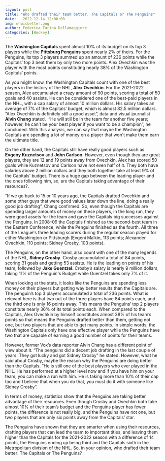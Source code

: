 ```yaml
---
layout: post
title: "Who drafted their team better, The Capitals or The Penguins"
date:   2022-12-14 12:00:00
img: whoisbetter.png
author: Federica Turina Dellamaggiore
categories: [Hockey]
---
```


The **Washington Capitals** spent almost 10% of its budget on its top 3 players while the
**Pittsburg Penguins** spent nearly 2% of theirs. For the Penguins, its top 3 players summed up an amount of 236 points while the Capitals’ top 3 beat them by only two more points. Alex Ovechkin was the player with the most points constituting nearly 38% of the Washington Capitals’ points. 

As you might know, the Washington Capitals count with one of the best players in the history of the NHL, **Alex Ovechkin**. For the 2021-2022 season, Alex accumulated a crazy amount of 90 points, scoring a total of 50 goals and 40 assists. He can be considered one of the best-paid players in the NHL, with a cap salary of almost 10 million dollars. His salary takes an average of 7% of the Capitals’ budget, which is almost 82.5 million dollars. “Alex Ovechkin is definitely still a good asset”, data and visual journalist **Alvin Chang** stated.  “He will still be in the team for another five years; however, he can't be your best player if you want to be a champion”, he concluded. With this analysis, we can say that maybe the Washington Capitals are spending a lot of money on a player that won't make them earn the ultimate title.

<div class="flourish-embed flourish-scatter" data-src="visualisation/12094693"><script src="https://public.flourish.studio/resources/embed.js"></script></div> 

On the other hand, the Capitals still have really good players such as **Evgeny Kuznetsov** and **John Carlson**. However, even though they are great players, they are 12 and 19 points away from Ovechkin. Alex has scored 50 goals while Kuznetsov and Carlson have not even half of it. They both have salaries above 2 million dollars and they both together take at least 9% of the Capitals’ budget. There is a huge gap between the leading player and the ones following him, so, are the Capitals taking advantage of their resources?. 

“If we go back to 15 or 10 years ago, the Capitals drafted Ovechkin and some other guys that were good values later down the line, doing a really good job drafting”, Chang confirmed. So, even though the Capitals are spending larger amounts of money on these players, in the long run, they were good assets for the team and gave the Capitals big successes against the Penguins. In 2008–09 the Capitals finished as the second-best team in the Eastern Conference, while the Penguins finished as the fourth. All three of the League's three leading scorers during the regular season played for either Washington or Pittsburgh (Evgeni Malkin, 113 points; Alexander Ovechkin, 110 points; Sidney Crosby, 103 points).

The Penguins, on the other hand, also count with one of the many legends of the NHL, **Sidney Crosby**. Crosby accumulated a total of 84 points, scoring 31 goals and getting 53 assists. He is the leading on points of his team, followed by **Jake Guentzel**. Crosby’s salary is nearly 9 million dollars, taking 11% of the Penguin's Budget while Guentzel takes only 7% of it.  

When looking at the stats, it looks like the Penguins are spending less money on their players but getting way better results than the Capitals are. The penguin’s top 3 players accumulated a total of 236 points. What is relevant here is that two out of the three players have 84 points each, and the third one is only 16 points away. This means the Penguins’ top 2 players constitute nearly 36% of its total points each. When compared to the Capitals, Alex Ovechkin by himself constitutes almost 38% of his team’s points so that means the Penguins drafted better than them, getting not one, but two players that are able to get many points. In simple words, the Washington Capitals only have one effective player while the Penguins have two that are capable of earning a good number of points for their teams. 

<div class="flourish-embed flourish-chart" data-src="visualisation/12095589"><script src="https://public.flourish.studio/resources/embed.js"></script></div> 

However, former Vox’s data reporter Alvin Chang has a different point of view about it. “The penguins did a decent job drafting in the last couple of years. They got lucky and got Sidney Crosby” he stated. However, what he said about Crosby, maybe the reason why the Penguins are doing better than the Capitals. “He is still one of the best players who ever played in the NHL. He has performed at a higher level now and if you have him on your team, you can make a run with him. He is taking more than 10% of their cap too and I believe that when you do that, you must do it with someone like Sidney Crosby”. 

In terms of money, statistics show that the Penguins are taking better advantage of their resources. Even though Crosby and Ovechkin both take almost 10% of their team’s budget and the Penguins player has fewer points, the difference is not really big, and the Penguins have not one, but two players that are only six points away from the Capitals’ star. 

<div class="flourish-embed flourish-chart" data-src="visualisation/12045593"><script src="https://public.flourish.studio/resources/embed.js"></script></div>  

The Penguins have shown that they are smarter when using their resources, drafting players that can lead the team to important titles, and leaving them higher than the Capitals for the 2021-2022 season with a difference of 14 points, the Penguins ending up being third and the Capitals sixth in the Metropolitan division of the NHL. So, in your opinion, who drafted their team better: The Capitals or The Penguins? 







